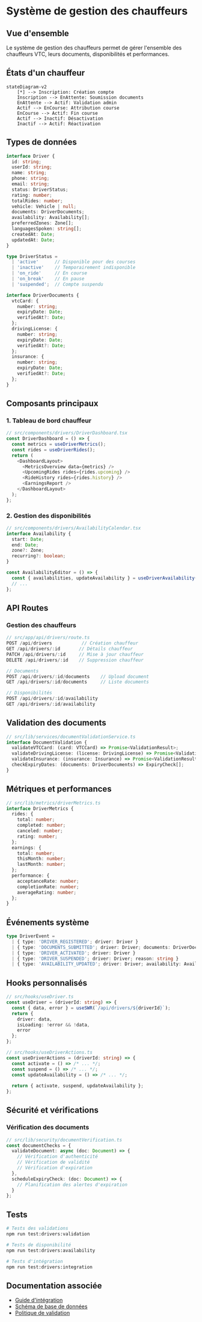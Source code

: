 # Système de gestion des chauffeurs

## Vue d'ensemble

Le système de gestion des chauffeurs permet de gérer l'ensemble des chauffeurs VTC, leurs documents, disponibilités et performances.

## États d'un chauffeur

```mermaid
stateDiagram-v2
    [*] --> Inscription: Création compte
    Inscription --> EnAttente: Soumission documents
    EnAttente --> Actif: Validation admin
    Actif --> EnCourse: Attribution course
    EnCourse --> Actif: Fin course
    Actif --> Inactif: Désactivation
    Inactif --> Actif: Réactivation
```

## Types de données

```typescript
interface Driver {
  id: string;
  userId: string;
  name: string;
  phone: string;
  email: string;
  status: DriverStatus;
  rating: number;
  totalRides: number;
  vehicle: Vehicle | null;
  documents: DriverDocuments;
  availability: Availability[];
  preferredZones: Zone[];
  languagesSpoken: string[];
  createdAt: Date;
  updatedAt: Date;
}

type DriverStatus = 
  | 'active'      // Disponible pour des courses
  | 'inactive'    // Temporairement indisponible
  | 'on_ride'     // En course
  | 'on_break'    // En pause
  | 'suspended';  // Compte suspendu

interface DriverDocuments {
  vtcCard: {
    number: string;
    expiryDate: Date;
    verifiedAt?: Date;
  };
  drivingLicense: {
    number: string;
    expiryDate: Date;
    verifiedAt?: Date;
  };
  insurance: {
    number: string;
    expiryDate: Date;
    verifiedAt?: Date;
  };
}
```

## Composants principaux

### 1. Tableau de bord chauffeur

```typescript
// src/components/drivers/DriverDashboard.tsx
const DriverDashboard = () => {
  const metrics = useDriverMetrics();
  const rides = useDriverRides();
  return (
    <DashboardLayout>
      <MetricsOverview data={metrics} />
      <UpcomingRides rides={rides.upcoming} />
      <RideHistory rides={rides.history} />
      <EarningsReport />
    </DashboardLayout>
  );
};
```

### 2. Gestion des disponibilités

```typescript
// src/components/drivers/AvailabilityCalendar.tsx
interface Availability {
  start: Date;
  end: Date;
  zone?: Zone;
  recurring?: boolean;
}

const AvailabilityEditor = () => {
  const { availabilities, updateAvailability } = useDriverAvailability();
  // ...
};
```

## API Routes

### Gestion des chauffeurs

```typescript
// src/app/api/drivers/route.ts
POST /api/drivers           // Création chauffeur
GET /api/drivers/:id       // Détails chauffeur
PATCH /api/drivers/:id     // Mise à jour chauffeur
DELETE /api/drivers/:id    // Suppression chauffeur

// Documents
POST /api/drivers/:id/documents    // Upload document
GET /api/drivers/:id/documents     // Liste documents

// Disponibilités
POST /api/drivers/:id/availability
GET /api/drivers/:id/availability
```

## Validation des documents

```typescript
// src/lib/services/documentValidationService.ts
interface DocumentValidation {
  validateVTCCard: (card: VTCCard) => Promise<ValidationResult>;
  validateDrivingLicense: (license: DrivingLicense) => Promise<ValidationResult>;
  validateInsurance: (insurance: Insurance) => Promise<ValidationResult>;
  checkExpiryDates: (documents: DriverDocuments) => ExpiryCheck[];
}
```

## Métriques et performances

```typescript
// src/lib/metrics/driverMetrics.ts
interface DriverMetrics {
  rides: {
    total: number;
    completed: number;
    canceled: number;
    rating: number;
  };
  earnings: {
    total: number;
    thisMonth: number;
    lastMonth: number;
  };
  performance: {
    acceptanceRate: number;
    completionRate: number;
    averageRating: number;
  };
}
```

## Événements système

```typescript
type DriverEvent =
  | { type: 'DRIVER_REGISTERED'; driver: Driver }
  | { type: 'DOCUMENTS_SUBMITTED'; driver: Driver; documents: DriverDocuments }
  | { type: 'DRIVER_ACTIVATED'; driver: Driver }
  | { type: 'DRIVER_SUSPENDED'; driver: Driver; reason: string }
  | { type: 'AVAILABILITY_UPDATED'; driver: Driver; availability: Availability[] };
```

## Hooks personnalisés

```typescript
// src/hooks/useDriver.ts
const useDriver = (driverId: string) => {
  const { data, error } = useSWR(`/api/drivers/${driverId}`);
  return {
    driver: data,
    isLoading: !error && !data,
    error
  };
};

// src/hooks/useDriverActions.ts
const useDriverActions = (driverId: string) => {
  const activate = () => /* ... */;
  const suspend = () => /* ... */;
  const updateAvailability = () => /* ... */;
  
  return { activate, suspend, updateAvailability };
};
```

## Sécurité et vérifications

### Vérification des documents

```typescript
// src/lib/security/documentVerification.ts
const documentChecks = {
  validateDocument: async (doc: Document) => {
    // Vérification d'authenticité
    // Vérification de validité
    // Vérification d'expiration
  },
  scheduleExpiryCheck: (doc: Document) => {
    // Planification des alertes d'expiration
  }
};
```

## Tests

```bash
# Tests des validations
npm run test:drivers:validation

# Tests de disponibilité
npm run test:drivers:availability

# Tests d'intégration
npm run test:drivers:integration
```

## Documentation associée

- [Guide d'intégration](../api/drivers.md)
- [Schéma de base de données](../database/schemas/drivers.md)
- [Politique de validation](../policies/driver-validation.md)
